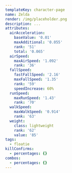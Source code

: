 ```yaml
---
templateKey: character-page
name: Zelda
render: /img/placeholder.png
description: ...
attributes:
  airAcceleration:
    baseValue: '0.01'
    maxAdditional: '0.055'
    rank: '51'
    total: '0.065'
  airSpeed:
    maxAirSpeed: '1.092'
    rank: '36'
  fallSpeed:
    fastFallSpeed: '2.16'
    maxFallSpeed: '1.35'
    rank: '59'
    speedIncrease: 60%
  runSpeed:
    maxRunSpeed: '1.43'
    rank: '70'
  walkSpeed:
    maxWalkSpeed: '0.914'
    rank: '63'
  weight:
    class: lightweight
    rank: '62'
    value: '85'
tags:
  - floatie
killConfirms:
  - percentages: {}
combos:
  - percentages: {}
---
```


